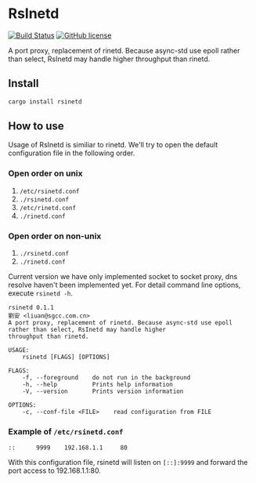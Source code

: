 # RsInetd

[![Build Status](https://travis-ci.org/SuperHacker-liuan/rsinetd.svg?branch=master)](https://travis-ci.org/SuperHacker-liuan/rsinetd)
[![GitHub license](https://img.shields.io/github/license/SuperHacker-liuan/rsinetd)](https://github.com/SuperHacker-liuan/rsinetd/blob/master/LICENSE)

A port proxy, replacement of rinetd. Because async-std use epoll rather than select, RsInetd may handle higher throughput than rinetd.

## Install

```bash
cargo install rsinetd
```

## How to use

Usage of RsInetd is similiar to rinetd. We'll try to open the default configuration
file in the following order.

### Open order on unix

1. `/etc/rsinetd.conf` 
2. `./rsinetd.conf`
3. `/etc/rinetd.conf`
4. `./rinetd.conf`

### Open order on non-unix

1. `./rsinetd.conf`
2. `./rinetd.conf`

Current version we have only implemented socket to socket
proxy, dns resolve haven't been implemented yet. For detail command line options,
execute `rsinetd -h`.

```
rsinetd 0.1.1
劉安 <liuan@sgcc.com.cn>
A port proxy, replacement of rinetd. Because async-std use epoll rather than select, RsInetd may handle higher
throughput than rinetd.

USAGE:
    rsinetd [FLAGS] [OPTIONS]

FLAGS:
    -f, --foreground    do not run in the background
    -h, --help          Prints help information
    -V, --version       Prints version information

OPTIONS:
    -c, --conf-file <FILE>    read configuration from FILE
```

### Example of `/etc/rsinetd.conf`

```
::      9999    192.168.1.1     80
```

With this configuration file, rsinetd will listen on `[::]:9999` and forward the
port access to 192.168.1.1:80.
